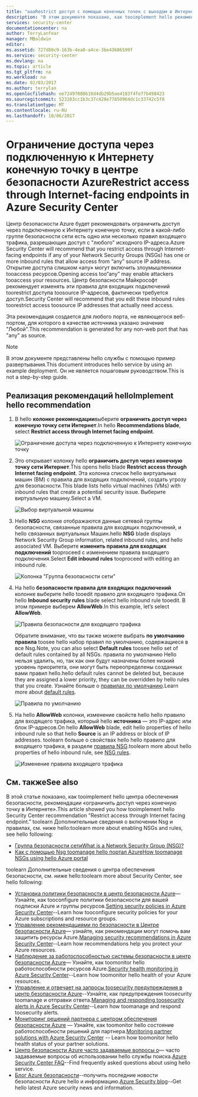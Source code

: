 ```yaml
---
title: "aaaRestrict доступ с помощью конечных точек с выходом в Интернет в центр безопасности Azure | Документы Microsoft"
description: "В этом документе показано, как tooimplement hello рекомендации центра безопасности Azure ** ограничение доступа через конечную точку **, подключенных к Интернету."
services: security-center
documentationcenter: na
author: TerryLanfear
manager: MBaldwin
editor: 
ms.assetid: 727d88c9-163b-4ea0-a4ce-3be43686599f
ms.service: security-center
ms.devlang: na
ms.topic: article
ms.tgt_pltfrm: na
ms.workload: na
ms.date: 02/03/2017
ms.author: terrylan
ms.openlocfilehash: ee72497088618d4db29b5ae4183f4fe77b498423
ms.sourcegitcommit: 523283cc1b3c37c428e77850964dc1c33742c5f0
ms.translationtype: MT
ms.contentlocale: ru-RU
ms.lasthandoff: 10/06/2017
---
```

# <a name="restrict-access-through-internet-facing-endpoints-in-azure-security-center"></a><span data-ttu-id="ad512-103">Ограничение доступа через подключенную к Интернету конечную точку в центре безопасности Azure</span><span class="sxs-lookup"><span data-stu-id="ad512-103">Restrict access through Internet-facing endpoints in Azure Security Center</span></span>
<span data-ttu-id="ad512-104">Центр безопасности Azure будет рекомендовать ограничить доступ через подключенную к Интернету конечную точку, если в какой-либо группе безопасности сети есть одно или несколько правил входящего трафика, разрешающих доступ с "любого" исходного IP-адреса.</span><span class="sxs-lookup"><span data-stu-id="ad512-104">Azure Security Center will recommend that you restrict access through Internet-facing endpoints if any of your Network Security Groups (NSGs) has one or more inbound rules that allow access from “any” source IP address.</span></span> <span data-ttu-id="ad512-105">Открытие доступа слишком «any» могут включить злоумышленники tooaccess ресурсов.</span><span class="sxs-lookup"><span data-stu-id="ad512-105">Opening access too“any” may enable attackers tooaccess your resources.</span></span> <span data-ttu-id="ad512-106">Центр безопасности Майкрософт рекомендует изменять эти правила для входящих подключений toorestrict доступа toosource IP-адресов, фактически требуется доступ.</span><span class="sxs-lookup"><span data-stu-id="ad512-106">Security Center will recommend that you edit these inbound rules toorestrict access toosource IP addresses that actually need access.</span></span>

<span data-ttu-id="ad512-107">Эта рекомендация создается для любого порта, не являющегося веб-портом, для которого в качестве источника указано значение "Любой".</span><span class="sxs-lookup"><span data-stu-id="ad512-107">This recommendation is generated for any non-web port that has "any" as source.</span></span>

> [!NOTE]
> <span data-ttu-id="ad512-108">В этом документе представлены hello службы с помощью пример развертывания.</span><span class="sxs-lookup"><span data-stu-id="ad512-108">This document introduces hello service by using an example deployment.</span></span> <span data-ttu-id="ad512-109">Он не является пошаговым руководством.</span><span class="sxs-lookup"><span data-stu-id="ad512-109">This is not a step-by-step guide.</span></span>
>
>

## <a name="implement-hello-recommendation"></a><span data-ttu-id="ad512-110">Реализация рекомендаций hello</span><span class="sxs-lookup"><span data-stu-id="ad512-110">Implement hello recommendation</span></span>
1. <span data-ttu-id="ad512-111">В hello **колонке рекомендации**выберите **ограничить доступ через конечную точку сети Интернет**.</span><span class="sxs-lookup"><span data-stu-id="ad512-111">In hello **Recommendations blade**, select **Restrict access through Internet facing endpoint**.</span></span>

   ![Ограничение доступа через подключенную к Интернету конечную точку][1]
2. <span data-ttu-id="ad512-113">Это открывает колонку hello **ограничить доступ через конечную точку сети Интернет**.</span><span class="sxs-lookup"><span data-stu-id="ad512-113">This opens hello blade **Restrict access through Internet facing endpoint**.</span></span> <span data-ttu-id="ad512-114">Эта колонка список hello виртуальных машин (ВМ) с правила для входящих подключений, создать угрозу для безопасности.</span><span class="sxs-lookup"><span data-stu-id="ad512-114">This blade lists hello virtual machines (VMs) with inbound rules that create a potential security issue.</span></span> <span data-ttu-id="ad512-115">Выберите виртуальную машину.</span><span class="sxs-lookup"><span data-stu-id="ad512-115">Select a VM.</span></span>

   ![Выбор виртуальной машины][2]
3. <span data-ttu-id="ad512-117">Hello **NSG** колонке отображаются данные сетевой группы безопасности, связанные правила для входящих подключений, и hello связанных виртуальных Машин.</span><span class="sxs-lookup"><span data-stu-id="ad512-117">hello **NSG** blade displays Network Security Group information, related inbound rules, and hello associated VM.</span></span> <span data-ttu-id="ad512-118">Выберите **изменить правила для входящих подключений** tooproceed с изменением правила входящего подключения.</span><span class="sxs-lookup"><span data-stu-id="ad512-118">Select **Edit inbound rules** tooproceed with editing an inbound rule.</span></span>

   ![Колонка "Группа безопасности сети"][3]
4. <span data-ttu-id="ad512-120">На hello **безопасности правила для входящих подключений** колонке выберите hello tooedit правило для входящего трафика.</span><span class="sxs-lookup"><span data-stu-id="ad512-120">On hello **Inbound security rules** blade select hello inbound rule tooedit.</span></span> <span data-ttu-id="ad512-121">В этом примере выберем **AllowWeb**.</span><span class="sxs-lookup"><span data-stu-id="ad512-121">In this example, let’s select **AllowWeb**.</span></span>

   ![Правила безопасности для входящего трафика][4]

   <span data-ttu-id="ad512-123">Обратите внимание, что вы также можете выбрать **по умолчанию правила** toosee hello набор правил по умолчанию, содержащиеся в все Nsg.</span><span class="sxs-lookup"><span data-stu-id="ad512-123">Note, you can also select **Default rules** toosee hello set of default rules contained by all NSGs.</span></span> <span data-ttu-id="ad512-124">правила по умолчанию Hello нельзя удалить, но, так как они будут назначены более низкий уровень приоритета, они могут быть переопределены созданных вами правил hello.</span><span class="sxs-lookup"><span data-stu-id="ad512-124">hello default rules cannot be deleted but, because they are assigned a lower priority, they can be overridden by hello rules that you create.</span></span> <span data-ttu-id="ad512-125">Узнайте больше о [правилах по умолчанию](../virtual-network/virtual-networks-nsg.md#default-rules).</span><span class="sxs-lookup"><span data-stu-id="ad512-125">Learn more about [default rules](../virtual-network/virtual-networks-nsg.md#default-rules).</span></span>

   ![Правила по умолчанию][5]
5. <span data-ttu-id="ad512-127">На hello **AllowWeb** колонки, изменение свойств hello hello правило для входящего трафика, который hello **источника** — это IP-адрес или блок IP-адресов.</span><span class="sxs-lookup"><span data-stu-id="ad512-127">On hello **AllowWeb** blade, edit hello properties of hello inbound rule so that hello **Source** is an IP address or block of IP addresses.</span></span> <span data-ttu-id="ad512-128">toolearn больше о свойствах hello hello правило для входящего трафика, в разделе [правила NSG](../virtual-network/virtual-networks-nsg.md#nsg-rules).</span><span class="sxs-lookup"><span data-stu-id="ad512-128">toolearn more about hello properties of hello inbound rule, see [NSG rules](../virtual-network/virtual-networks-nsg.md#nsg-rules).</span></span>

   ![Изменение правила входящего трафика][6]

## <a name="see-also"></a><span data-ttu-id="ad512-130">См. также</span><span class="sxs-lookup"><span data-stu-id="ad512-130">See also</span></span>
<span data-ttu-id="ad512-131">В этой статье показано, как tooimplement hello центра обеспечения безопасности, рекомендации «ограничить доступ через конечную точку в Интернете».</span><span class="sxs-lookup"><span data-stu-id="ad512-131">This article showed you how tooimplement hello Security Center recommendation "Restrict access through Internet facing endpoint.”</span></span> <span data-ttu-id="ad512-132">toolearn Дополнительные сведения о включении Nsg и правилах, см. ниже hello:</span><span class="sxs-lookup"><span data-stu-id="ad512-132">toolearn more about enabling NSGs and rules, see hello following:</span></span>

* [<span data-ttu-id="ad512-133">Группа безопасности сети</span><span class="sxs-lookup"><span data-stu-id="ad512-133">What is a Network Security Group (NSG)?</span></span>](../virtual-network/virtual-networks-nsg.md)
* [<span data-ttu-id="ad512-134">Как с помощью Nsg toomanage hello портал Azure</span><span class="sxs-lookup"><span data-stu-id="ad512-134">How toomanage NSGs using hello Azure portal</span></span>](../virtual-network/virtual-networks-create-nsg-arm-pportal.md)

<span data-ttu-id="ad512-135">toolearn Дополнительные сведения о центра обеспечения безопасности, см. ниже hello:</span><span class="sxs-lookup"><span data-stu-id="ad512-135">toolearn more about Security Center, see hello following:</span></span>

* <span data-ttu-id="ad512-136">[Установка политики безопасности в центр безопасности Azure](security-center-policies.md)— Узнайте, как tooconfigure политики безопасности для вашей подписки Azure и группы ресурсов.</span><span class="sxs-lookup"><span data-stu-id="ad512-136">[Setting security policies in Azure Security Center](security-center-policies.md)--Learn how tooconfigure security policies for your Azure subscriptions and resource groups.</span></span>
* <span data-ttu-id="ad512-137">[Управление рекомендациями по безопасности в Центре безопасности Azure](security-center-recommendations.md)— узнайте, как рекомендации могут помочь вам защитить ресурсы Azure.</span><span class="sxs-lookup"><span data-stu-id="ad512-137">[Managing security recommendations in Azure Security Center](security-center-recommendations.md)--Learn how recommendations help you protect your Azure resources.</span></span>
* <span data-ttu-id="ad512-138">[Наблюдение за работоспособностью системы безопасности в центр безопасности Azure](security-center-monitoring.md)— Узнайте, как toomonitor hello работоспособности ресурсов Azure.</span><span class="sxs-lookup"><span data-stu-id="ad512-138">[Security health monitoring in Azure Security Center](security-center-monitoring.md)--Learn how toomonitor hello health of your Azure resources.</span></span>
* <span data-ttu-id="ad512-139">[Управление и отвечает на запросы toosecurity предупреждения в центр безопасности Azure](security-center-managing-and-responding-alerts.md)--Узнайте, как предупреждения toosecurity toomanage и отправки ответа.</span><span class="sxs-lookup"><span data-stu-id="ad512-139">[Managing and responding toosecurity alerts in Azure Security Center](security-center-managing-and-responding-alerts.md)--Learn how toomanage and respond toosecurity alerts.</span></span>
* <span data-ttu-id="ad512-140">[Мониторинг решений партнера с центром обеспечения безопасности Azure](security-center-partner-solutions.md) — Узнайте, как toomonitor hello состояние работоспособности решений для партнера.</span><span class="sxs-lookup"><span data-stu-id="ad512-140">[Monitoring partner solutions with Azure Security Center](security-center-partner-solutions.md) -- Learn how toomonitor hello health status of your partner solutions.</span></span>
* <span data-ttu-id="ad512-141">[Центр безопасности Azure часто задаваемые вопросы о](security-center-faq.md)— часто задаваемые вопросы об использовании hello службы поиска.</span><span class="sxs-lookup"><span data-stu-id="ad512-141">[Azure Security Center FAQ](security-center-faq.md)--Find frequently asked questions about using hello service.</span></span>
* <span data-ttu-id="ad512-142">[Блог Azure безопасности](http://blogs.msdn.com/b/azuresecurity/)--получить последние новости безопасности Azure hello и информацию.</span><span class="sxs-lookup"><span data-stu-id="ad512-142">[Azure Security blog](http://blogs.msdn.com/b/azuresecurity/)--Get hello latest Azure security news and information.</span></span>

<!--Image references-->
[1]: ./media/security-center-restrict-access-thru-internet-facing-endpoint/restrict-access-thru-internet-facing-endpoint.png
[2]: ./media/security-center-restrict-access-thru-internet-facing-endpoint/select-a-vm.png
[3]: ./media/security-center-restrict-access-thru-internet-facing-endpoint/network-security-group-blade.png
[4]: ./media/security-center-restrict-access-thru-internet-facing-endpoint/inbound-security-rules.png
[5]: ./media/security-center-restrict-access-thru-internet-facing-endpoint/default-rules.png
[6]: ./media/security-center-restrict-access-thru-internet-facing-endpoint/edit-inbound-rule.png
